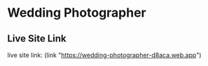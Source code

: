 # Wedding Photographer


## Live Site Link

live site link: (link "https://wedding-photographer-d8aca.web.app")

